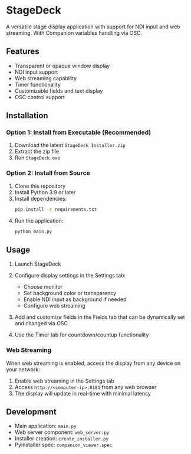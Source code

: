 # StageDeck

A versatile stage display application with support for NDI input and web streaming. With Companion variables handling via OSC.

## Features

- Transparent or opaque window display
- NDI input support
- Web streaming capability
- Timer functionality
- Customizable fields and text display
- OSC control support

## Installation

### Option 1: Install from Executable (Recommended)

1. Download the latest `StageDeck Installer.zip`
2. Extract the zip file
3. Run `StageDeck.exe`

### Option 2: Install from Source

1. Clone this repository
2. Install Python 3.9 or later
3. Install dependencies:
   ```bash
   pip install -r requirements.txt
   ```
4. Run the application:
   ```bash
   python main.py
   ```

## Usage

1. Launch StageDeck
2. Configure display settings in the Settings tab:
   - Choose monitor
   - Set background color or transparency
   - Enable NDI input as background if needed
   - Configure web streaming

3. Add and customize fields in the Fields tab that can be dynamically set and changed via OSC

4. Use the Timer tab for countdown/countup functionality

### Web Streaming

When web streaming is enabled, access the display from any device on your network:
1. Enable web streaming in the Settings tab
2. Access `http://<computer-ip>:8181` from any web browser
3. The display will update in real-time with minimal latency

## Development

- Main application: `main.py`
- Web server component: `web_server.py`
- Installer creation: `create_installer.py`
- PyInstaller spec: `companion_viewer.spec`

